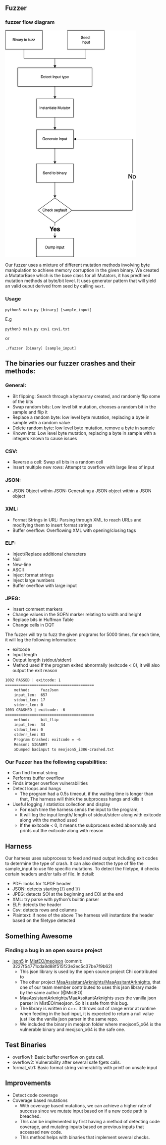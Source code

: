 ## Fuzzer
### fuzzer flow diagram
![image fuzzer_workflow](fuzzer_workflow.png)

Our fuzzer uses a mixture of different mutation methods involving byte manipulation to achieve memory corruption in the given binary.
We created a MutatorBase which is the base class for all Mutators, it has predfined mutation methods at byte/bit level. It uses generator pattern that will yield an valid ouput derived from seed by calling `next`.

### Usage

`python3 main.py [binary] [sample_input]`

E.g

`python3 main.py csv1 csv1.txt`

or

`./fuzzer [binary] [sample_input]`

## The binaries our fuzzer crashes and their methods:
### General:
- Bit flipping: Search through a bytearray created, and randomly flip some of the bits
- Swap random bits: Low level bit mutation, chooses a random bit in the sample and flip it
- Replace a random byte: low level byte mutation, replacing a byte in sample with a random value
- Delete random byte: low level byte mutation, remove a byte in sample
- Known ints: Low level byte mutation, replacing a byte in sample with a integers known to cause issues

### CSV:
- Reverse a cell: Swap all bits in a random cell
- Insert multiple new rows: Attempt to overflow with large lines of input

### JSON:
- JSON Object within JSON: Generating a JSON object within a JSON object

### XML:
- Format Strings in URL: Parsing through XML to reach URLs and modifying them to insert format strings
- Buffer overflow: Overflowing XML with opening/closing tags

### ELF:
- Inject/Replace additional characters
- Null
- New-line
- ASCII
- Inject format strings
- Inject large numbers
- Buffer overflow with large input

### JPEG:
- Insert comment markers
- Change values in the SOFN marker relating to width and height
- Replace bits in Huffman Table
- Change cells in DQT


The fuzzer will try to fuzz the given programs for 5000 times, for each time, it will log the following information:
- exitcode 
- Input length
- Output length (stdout/stderr)
- Method used
If the program exited abnormally (exitcode < 0), it will also output the exit reason
```
1002 PASSED | exitcode: 1
========================================
    method:     fuzzJson
    input_len:  657
    stdout_len: 17
    stderr_len: 0
1003 CRASHED | exitcode: -6
========================================
    method:     bit_flip
    input_len:  34
    stdout_len: 0
    stderr_len: 83
    Program Crashed: exitcode = -6
    Reason: SIGABRT
    xDumped badinput to meojson5_i386-crashed.txt

```

### Our Fuzzer has the following capabilities:
- Can find format string
- Performs buffer overflow
- Finds integer overflow vulnerabilities
- Detect loops and hangs
    - The program had a 0.5s timeout, if the waiting time is longer than that, The harness will think the subprocess hangs and kills it
- Useful logging / statistics collection and display
    - For each time the harness sends the input to the program,
    - It will log the input length/ length of stdout/stderr along with exitcode along with the method used
    - If the exitcode < 0, it means the subprocess exited abnormally and prints out the exitcode along with reason

## Harness
Our harness uses subprocess to feed and read output including exit codes to determine the type of crash. It can also detect the type of file the sample_input to use file specific mutations.
To detect the filetype, it checks certain headers and/or tails of file. In detail:
- PDF: looks for %PDF header
- JSON: detects starting [/} and ]/}
- JPEG: detects SOI at the beginning and EOI at the end
- XML: try parse with python’s builtin parser
- ELF: detects the header
- Csv: detects rows and columns
- Plaintext: if none of the above
The harness will instantiate the header based on the filetype detected

## Something Awesome
### Finding a bug in an open source project
- [json5](https://github.com/MistEO/meojson/blob/master/include/json5.hpp) in [MistEO/meojson](https://github.com/MistEO/meojson) (commit: 3227f54771cda8d88f515f23e2ec5c37be7f9b62)
  - This json library is used by the open source project Chi contributed to
  - The other project [MaaAssistantArknights/MaaAssitantArknights](https://github.com/MaaAssistantArknights/MaaAssistantArknights), that one of our team member contributed to uses this json library made by the same author (@MistEO)
  - MaaAssistantArknights/MaaAssitantArknights uses the vanilla json parser in MistEO/meojson. So it is safe from this bug.
  - The library is written in c++. it  throws out of range error at runtime when feeding in the bad input, it is expected to return a null value just like the vanilla json parser in the same repo.
  - We included the binary in meojson folder where meojson5_x64 is the vulnerable binary and meojson_x64 is the safe one.


## Test Binaries
- overflow1: Basic buffer overflow on gets call.
- overflow2: Vulnerability after several safe fgets calls.
- format_str1: Basic format string vulnerability with printf on unsafe input

## Improvements
- Detect code coverage
- Coverage based mutations
    - With coverage based mutations, we can achieve a higher rate of success since we mutate input based on if a new code path is breached. 
    - This can be implemented by first having a method of detecting code coverage, and mutating inputs based on previous inputs that accessed new code.
    - This method helps with binaries that implement several checks.


